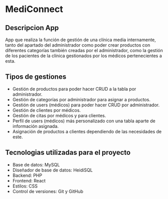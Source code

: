 # MediConnect

## Descripcion App

App que realiza la función de gestión de una clínica media internamente, tanto del apartado del administrador como poder crear productos con diferentes categorías también creadas por el administrador, como la gestión de los pacientes de la clínica gestionados por los médicos pertenecientes a esta.

## Tipos de gestiones

* Gestión de productos para poder hacer CRUD a la tabla por administrador.
* Gestión de categorías por administrador para asignar a productos.
* Gestión de users (médicos) para poder hacer CRUD por administrador.
* Gestión de clientes por médicos.
* Gestión de citas por médicos y para clientes.
* Perfil de users (médicos) más personalizado con una tabla aparte de información asignada.
* Asignación de productos a clientes dependiendo de las necesidades de este.

## Tecnologias utilizadas para el proyecto

* Base de datos: MySQL
* Diseñador de base de datos: HeidiSQL
* Backend: PHP 
* Frontend: React
* Estilos: CSS
* Control de versiones: Git y GitHub